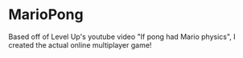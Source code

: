 # MarioPong
Based off of Level Up's youtube video "If pong had Mario physics", I created the actual online multiplayer game!
